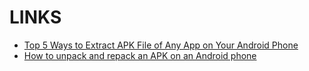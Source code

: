 # LINKS

* [Top 5 Ways to Extract APK File of Any App on Your Android Phone](https://techwiser.com/extract-apk-android/)
* [How to unpack and repack an APK on an Android phone](https://techsable.com/how-to-unpack-and-repack-apk-file-on-android/)
